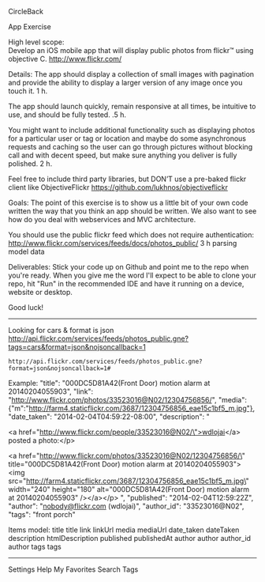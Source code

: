 CircleBack 

App Exercise


High level scope:     
Develop an iOS mobile app that will display public photos from flickr™ using objective C. 
http://www.flickr.com/ 

Details:
The app should display a collection of small images with pagination and provide the ability to display a larger version of any image once you touch it.
    1 h.

The app should launch quickly, remain responsive at all times, be intuitive to use, and should be fully tested.
    .5 h.

You might want to include additional functionality such as displaying photos for a particular user or tag or location and maybe do some asynchronous requests and caching so the user can go through pictures without blocking call and with decent speed, but make sure anything you deliver is fully polished.
    2 h.

Feel free to include third party libraries, but DON’T use a pre-baked flickr client like ObjectiveFlickr https://github.com/lukhnos/objectiveflickr

Goals:
The point of this exercise is to show us a little bit of your own code written the way that you think an app should be written. We also want to see how do you deal with webservices and MVC architecture.

You should use the public flickr feed which does not require authentication: http://www.flickr.com/services/feeds/docs/photos_public/
    3 h
        parsing
        model data



Deliverables:
Stick your code up on Github and point me to the repo when you're ready. When you give me the word I'll expect to be able to clone your repo, hit "Run" in the recommended IDE and have it running on a device, website or desktop.

Good luck!


--------------------------------------------------------------------------------
Looking for cars & format is json
    http://api.flickr.com/services/feeds/photos_public.gne?tags=cars&format=json&nojsoncallback=1

    http://api.flickr.com/services/feeds/photos_public.gne?format=json&nojsoncallback=1#

Example:
			"title": "000DC5D81A42(Front Door) motion alarm at 20140204055903",
			"link": "http://www.flickr.com/photos/33523016@N02/12304756856/",
			"media": {"m":"http://farm4.staticflickr.com/3687/12304756856_eae15c1bf5_m.jpg"},
			"date_taken": "2014-02-04T04:59:22-08:00",
			"description": " <p><a href=\"http://www.flickr.com/people/33523016@N02/\">wdlojai<\/a> posted a photo:<\/p> <p><a href=\"http://www.flickr.com/photos/33523016@N02/12304756856/\" title=\"000DC5D81A42(Front Door) motion alarm at 20140204055903\"><img src=\"http://farm4.staticflickr.com/3687/12304756856_eae15c1bf5_m.jpg\" width=\"240\" height=\"180\" alt=\"000DC5D81A42(Front Door) motion alarm at 20140204055903\" /><\/a><\/p> ",
			"published": "2014-02-04T12:59:22Z",
			"author": "nobody@flickr.com (wdlojai)",
			"author_id": "33523016@N02",
			"tags": "front porch"
    
Items model:
title               title
link                linkUrl
media               mediaUrl
date_taken          dateTaken
description         htmlDescription
published           publishedAt
author              author
author_id           author
tags                tags

--------------------------------------------------------------------------------
Settings
Help
My Favorites
Search
Tags
